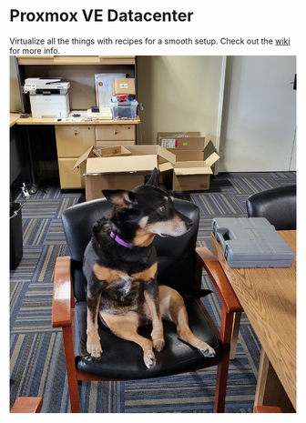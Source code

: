# Proxmox VE Datacenter
Virtualize all the things with recipes for a smooth setup. Check out the [wiki](https://github.com/JoshDressel/datacenter/wiki) for more info.
![Australian Kelpie named Zima sitting at a table watching TV.](./Zima.jpg)
